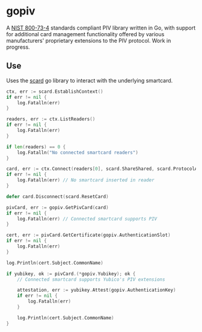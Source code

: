 # gopiv
A [NIST 800-73-4](http://dx.doi.org/10.6028/NIST.SP.800-73-4) standards compliant PIV library written in Go, with support for additional card management functionality offered by various manufacturers' proprietary extensions to the PIV protocol. Work in progress.

## Use
Uses the [scard](https://github.com/ebfe/scard) go library to interact with the underlying smartcard.

```go
ctx, err := scard.EstablishContext()
if err != nil {
	log.Fatalln(err)
}

readers, err := ctx.ListReaders()
if err != nil {
	log.Fatalln(err)
}

if len(readers) == 0 {
	log.Fatalln("No connected smartcard readers")
}

card, err := ctx.Connect(readers[0], scard.ShareShared, scard.ProtocolAny)
if err != nil {
	log.Fatalln(err) // No smartcard inserted in reader
}

defer card.Disconnect(scard.ResetCard)

pivCard, err := gopiv.GetPivCard(card)
if err != nil {
	log.Fatalln(err) // Connected smartcard supports PIV
}

cert, err := pivCard.GetCertificate(gopiv.AuthenticationSlot)
if err != nil {
	log.Fatalln(err)
}

log.Println(cert.Subject.CommonName)

if yubikey, ok := pivCard.(*gopiv.Yubikey); ok {
	// Connected smartcard supports Yubico's PIV extensions

	attestation, err := yubikey.Attest(gopiv.AuthenticationKey)
	if err != nil {
		log.Fatalln(err)
	}

	log.Println(cert.Subject.CommonName)
}

```
